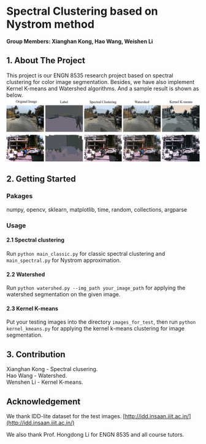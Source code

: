 # Spectral Clustering based on Nystrom method
**Group Members: Xianghan Kong, Hao Wang, Weishen Li**

## 1. About The Project

This project is our ENGN 8535 research project based on spectral clustering for color image segmentation.
Besides, we have also implement Kernel K-means and Watershed algorithms. And a sample result is shown as below.  
![image](https://github.com/kxhaaa/Spectral-clustering/blob/main/a%20sample%20of%20the%20result.png)

## 2. Getting Started

### Pakages
numpy, opencv, sklearn, matplotlib, time, random, collections, argparse

### Usage
#### 2.1 Spectral clustering
Run `python main_classic.py` for classic spectral clustering and `main_spectral.py` for Nystrom approximation.
#### 2.2 Watershed
Run `python watershed.py --img_path your_image_path` for applying the watershed segmentation on the given image.
#### 2.3 Kernel K-means
Put your testing images into the directory `images_for_test`, then run `python kernel_kmeans.py` for applying the kernel k-means clustering for image segmentation.

## 3. Contribution
Xianghan Kong - Spectral clusering.  
Hao Wang - Watershed.  
Wenshen Li - Kernel K-means.  

## Acknowledgement
We thank IDD-lite dataset for the test images. [http://idd.insaan.iiit.ac.in/](http://idd.insaan.iiit.ac.in/)


We also thank Prof. Hongdong Li for ENGN 8535 and all course tutors.

